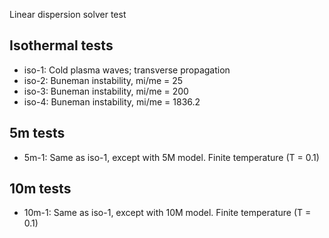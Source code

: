 Linear dispersion solver test

Isothermal tests
----------------

- iso-1: Cold plasma waves; transverse propagation
- iso-2: Buneman instability, mi/me = 25
- iso-3: Buneman instability, mi/me = 200
- iso-4: Buneman instability, mi/me = 1836.2

5m tests
--------

- 5m-1: Same as iso-1, except with 5M model. Finite temperature (T = 0.1)

10m tests
---------

- 10m-1: Same as iso-1, except with 10M model. Finite temperature (T = 0.1)
